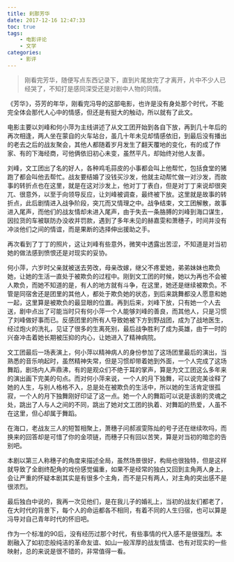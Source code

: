 ```yaml
---
title: 刹那芳华
date: 2017-12-16 12:47:33
toc: true
tags: 
	- 电影评论 
	- 文学
categories:
	- 影评
---
```


<!-- toc -->

> 刚看完芳华，随便写点东西记录下，直到片尾放完了才离开，片中不少人已经哭了，不知打是感同深受还是对剧中人物的同情。

<!-- more -->



《芳华》，芬芳的年华，刚看完冯导的这部电影，也许是没有身处那个时代，不能完全体会那代人心中的情感，但还是有挺大的触动，所以就有了此文。
	
电影主要以刘峰和何小萍为主线讲述了从文工团开始到各自下放，再到几十年后的再次相逢，两人坐在蒙自的火车站台，虽几十年未见却情感依旧，到最后没有播出的老去之后的战友聚会，其他人都随着岁月发生了翻天覆地的变化，有的成了作家、有的下海经商，可他俩依旧初心未变，虽然平凡，却始终对他人友善。
	
刘峰，文工团出了名的好人，各种鸡毛蒜皮的小事都会叫上他帮忙，包括食堂的猪跑了都会叫他去帮忙。战友要结婚了没钱买沙发，他就主动帮忙做一对沙发，而故事的转折点也在这里，就是在这对沙发上，他对丁丁表白，但是对丁丁来说却很突兀、很意外，以至于向领导反应，让刘峰被调查，最终被下放。这里就是故事的转折点，此后剧情进入战争阶段，突兀而又情理之中。战争结束，文工团解散，故事进入尾声，而他们的战友情却未进入尾声，由于失去一条胳膊的刘峰到海口谋生，因拉货的车被联防办没收并罚款，遇到了多年未见的赫嘉雯和萧穗子，时间并没有冲淡他们之间的情谊，而是果断的选择伸出援助之手。
	
再次看到了丁丁的照片，这让刘峰有些意外，微笑中透露出苦涩，不知道是对当初她的做法感到愤恨还是对现实的妥协。
	
何小萍，六岁时父亲就被送去劳改，母亲改嫁，继父不疼爱她，弟弟妹妹也欺负她，让她的生活一直处于被欺负的过程中。刚到文工团的时候，她以为再也不会被人欺负，而她不知道的是，有人的地方就有斗争，在这里，她还是继续被欺负。不管是同宿舍还是团里的其他人，都处于欺负她的状态，到后来跳舞都没人愿意和她一起，这里算是被欺负的最显眼的位置。再到后来，刘峰下放，只有她一个人去送，剧中点出了可能当时只有何小萍一个人能够刘峰的善良，而其他人，只是习惯了刘峰做好事而已。反感团里的所有人导致她被下方到野战团，成为了战地医生，经过炮火的洗礼，见证了很多的生离死别，最后战争胜利了成为英雄，由于一时的兴奋冲击着她长期被压抑的内心，让她进入了精神病院。	
	
文工团最后一场表演上，何小萍以精神病人的身份参加了这场团里最后的演出，当熟悉的音乐响起时，虽然精神失常，但是习惯却带着她到外面，一个人完成了这场舞蹈，剧场内人声鼎沸，有的是观众们不绝于耳的掌声，算是为文工团这么多年来的演出画下完美的句点。而对何小萍来说，一个人的月下独舞，可以说完美诠释了她的人生，与别人格格不入，总是处在被欺负的生活中，所以她的生活肯定很孤寂，一个人的月下独舞刚好印证了这一点。她一个人的舞蹈可以说是该剧的灵魂之处，跳出了人与人之间的不同，跳出了她对文工团的执着、对舞蹈的热爱，人虽不在这里，但心却属于舞蹈。
	
在海口，老战友三人的短暂相聚上，萧穗子问郝淑雯陈灿的号子还在继续吹吗，而换来的回答却是可惜了你的金项链，而穗子只有回以苦笑，算是对当初的暗恋的告别吧。
	
本剧以第三人称穗子的角度来描述全局，虽然场景很好，构局也很独特，但是这样就导致了全剧终配角的戏份感觉偏重，如果不是经常的独白又回到主角两人身上，会让严重的怀疑本剧其实是有很多个主角，而不是只有两人，对主角的突出感不是很浓烈。
	
最后独白中说的，我再一次见他们，是在我儿子的婚礼上，当初的战友们都老了，在大时代的背景下，每个人的命运都各不相同，有着不同的人生归宿，也可以算是冯导对自己青年时代的怀旧吧。
	
作为一个标准的90后，没有经历过那个时代，有些事情的代入感不是很强烈。本剧融入了如初恋般纯洁的革命友谊、如山一般浑厚的战友情谊、也有对现实的一些映射，总的来说是很不错的，非常值得一看。


	